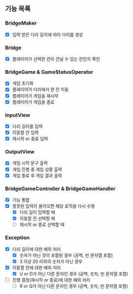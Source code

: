 ## 기능 목록

### BridgeMaker
- [x] 입력 받은 다리 길이에 따라 다리를 생성

### Bridge
- [x] 플레이어가 선택한 칸이 건널 수 있는 칸인지 확인

### BridgeGame & GameStatusOperator
- [x] 게임 초기화
- [x] 플레이어가 다리에서 한 칸 이동
- [x] 플레이어가 게임을 재시작
- [x] 플레이어가 게임을 종료

### InputView
- [x] 다리 길이를 입력
- [x] 이동할 칸 입력
- [x] 재시작 or 종료 입력

### OutputView
- [x] 게임 시작 문구 출력
- [x] 게임 진행 중 게임 상황 출력
- [x] 게임 종료 후 게임 결과 출력

### BridgeGameController & BridgeGameHandler 
- [x] 기능 통합
- [x] 잘못된 입력이 들어오면 해당 로직을 다시 수행
  - [x] 다리 길이 입력할 때
  - [x] 이동할 칸 선택할 때
  - [ ] 재시작 or 종료 선택할 때

### Exception
- [x] 다리 길이에 대한 예외 처리
  - [x] 숫자가 아닌 것이 포함된 경우 (공백, 빈 문자열 포함)
  - [x] 3 이상 20 이하의 숫자가 아닌 경우
- [x] 이동할 칸에 대한 예외 처리
  - [x] U or D가 아닌 다른 문자인 경우 (공백, 숫자, 빈 문자열 포함)
- [ ] 진행 결정(재시작 or 종료)에 대한 예외 처리
  - [ ] R or Q가 아닌 다른 문자인 경우 (공백, 숫자, 빈 문자열 포함)